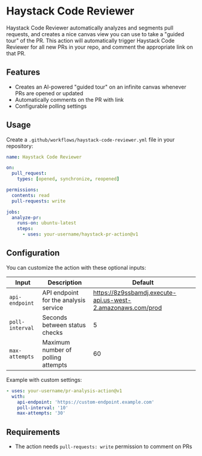 # Haystack Code Reviewer

Haystack Code Reviewer automatically analyzes and segments pull requests, and creates a nice canvas view you can use to take a "guided tour" of the PR. This action will automatically trigger Haystack Code Reviewer for all new PRs in your repo, and comment the appropriate link on that PR.

## Features

- Creates an AI-powered "guided tour" on an infinite canvas whenever PRs are opened or updated
- Automatically comments on the PR with link
- Configurable polling settings

## Usage

Create a `.github/workflows/haystack-code-reviewer.yml` file in your repository:

```yaml
name: Haystack Code Reviewer

on:
  pull_request:
    types: [opened, synchronize, reopened]

permissions:
  contents: read
  pull-requests: write

jobs:
  analyze-pr:
    runs-on: ubuntu-latest
    steps:
      - uses: your-username/haystack-pr-action@v1
```

## Configuration

You can customize the action with these optional inputs:

| Input | Description | Default |
|-------|-------------|---------|
| `api-endpoint` | API endpoint for the analysis service | https://8z9ssbamdj.execute-api.us-west-2.amazonaws.com/prod |
| `poll-interval` | Seconds between status checks | 5 |
| `max-attempts` | Maximum number of polling attempts | 60 |

Example with custom settings:

```yaml
- uses: your-username/pr-analysis-action@v1
  with:
    api-endpoint: 'https://custom-endpoint.example.com'
    poll-interval: '10'
    max-attempts: '30'
```

## Requirements

- The action needs `pull-requests: write` permission to comment on PRs
